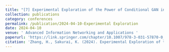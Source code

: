 ```yaml
---
title: "[7] Experimental Exploration of the Power of Conditional GAN in Image Reconstruction-Based Adversarial Attack Defense Strategies"
collection: publications
category: conferences
permalink: /publication/2024-04-10-Experimental Exploration
date: 2024-04-10
venue: ' Advanced Information Networking and Applications '
paperurl: 'https://link.springer.com/chapter/10.1007/978-3-031-57870-0_14'
citation: 'Zhang, H., Sakurai, K. (2024). Experimental Exploration of the Power of Conditional GAN in Image Reconstruction-Based Adversarial Attack Defense Strategies. In: Barolli, L. (eds) Advanced Information Networking and Applications. AINA 2024. Lecture Notes on Data Engineering and Communications Technologies, vol 201. Springer, Cham. (International)'
---
```

